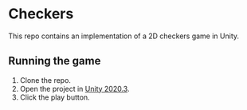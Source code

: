 # Checkers

This repo contains an implementation of a 2D checkers game in Unity.

## Running the game

1. Clone the repo.
2. Open the project in [Unity 2020.3](https://unity.com/releases/editor/whats-new/2020.3.48#installs).
3. Click the play button.
